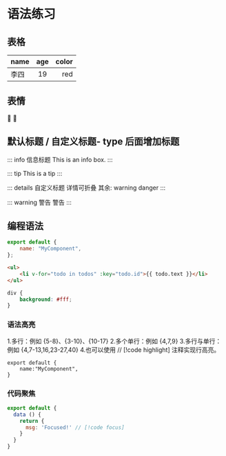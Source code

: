 # 语法练习

## 表格

| name | age | color |
| ---- | :-: | ----: |
| 李四 | 19  |   red |

## 表情

:tada: :100:

## 默认标题 / 自定义标题- type 后面增加标题

::: info
信息标题 This is an info box.
:::

::: tip
This is a tip
:::

::: details 自定义标题
详情可折叠
其余: warning danger
:::

::: warning 警告
警告
:::

## 编程语法

```js
export default {
	name: "MyComponent",
};
```

```html
<ul>
	<li v-for="todo in todos" :key="todo.id">{{ todo.text }}</li>
</ul>
```

```css
div {
	background: #fff;
}
```

### 语法高亮

1.多行：例如 {5-8}、{3-10}、{10-17}
2.多个单行：例如 {4,7,9}
3.多行与单行：例如 {4,7-13,16,23-27,40}
4.也可以使用 // [!code highlight] 注释实现行高亮。

```js{2}
export default {
    name:"MyComponent",
}
```

### 代码聚焦
```js
export default {
  data () {
    return {
      msg: 'Focused!' // [!code focus]
    }
  }
}
```